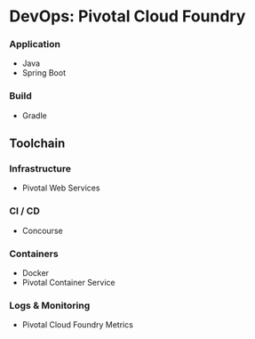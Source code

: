 # DevOps: Pivotal Cloud Foundry

### Application

- Java
- Spring Boot 

### Build 

- Gradle 

## Toolchain

### Infrastructure 

- Pivotal Web Services

### CI / CD 

- Concourse 

### Containers 

- Docker
- Pivotal Container Service 

### Logs & Monitoring 

- Pivotal Cloud Foundry Metrics

